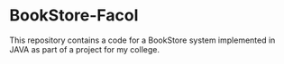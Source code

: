# BookStore-Facol
This repository contains a code for a BookStore system implemented in JAVA as part of a project for my college.
